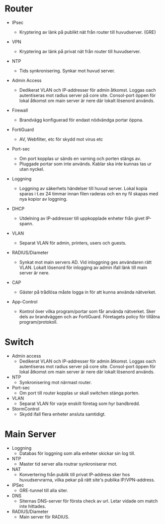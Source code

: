 # Router

- IPsec 
  - Kryptering av länk på publikt nät från router till huvudserver. (GRE)
- VPN
  - Kryptering av länk på privat nät från router till huvudserver.
- NTP
  - Tids synkronisering. Synkar mot huvud server.
- Admin Access
  - Dedikerat VLAN och IP-addresser för admin åtkomst. Loggas oach autentiseras mot radius server på core site. Consol-port öppen för lokal åtkomst om main server är nere där lokalt lösenord används.

- Firewall
  - Brandvägg konfiguerad för endast nödvändga portar öppna. 
- FortiGuard
  - AV, Webfilter, etc för skydd mot virus etc
- Port-sec
  - Om port kopplas ur sänds en varning och porten stängs av.
  - Pluggade portar som inte används. Kablar ska inte kunnas tas ur utan nyckel.
- Loggning
  - Loggning av säkerhets händelser till huvud server. Lokal kopia sparas i t.ex 24 timmar innan filen raderas och en ny fil skapas med nya kopior av loggning.
- DHCP
  - Utdelning av IP-addresser till uppkopplade enheter från givet IP-spann.

- VLAN
  - Separat VLAN för admin, printers, users och guests. 
- RADIUS/Diameter
  - Synkat mot main servers AD. Vid inloggning ges användaren rätt VLAN. Lokalt lösenord för inlogging av admin ifall länk till main server är nere.
- CAP
  - Gäster på trådlösa måste logga in för att kunna använda nätverket.
- App-Control
  - Kontrol över vilka program/portar som får använda nätverket. Sker dels av brandväggen och av FortiGuard. Företagets policy för tillåtna program/protokoll.

# Switch

- Admin access
  - Dedikerat VLAN och IP-addresser för admin åtkomst. Loggas oach autentiseras mot radius server på core site. Consol-port öppen för lokal åtkomst om main server är nere där lokalt lösenord används.
- NTP
  - Synkronisering mot närmast router.
- Port-sec
  - Om port till router kopplas ur skall switchen stänga porten. 
- VLAN
  - Separat VLAN för varje enskilt företag som hyr bandbredd.
- StormControl
  - Skydd ifall flera enheter ansluta samtidigt.

# Main Server

- Loggning
  - Databas för loggning som alla enheter skickar sin log till.
- NTP
  - Master tid server alla routrar synkroniserar mot.
- NAT
  - Konvertering från publik till privat IP-address sker hos huvudservrarna, vilka pekar på rätt site's publika IP/VPN-address.
- IPSec
  - GRE-tunnel till alla siter.
- DNS
  - Siternas DNS-server för första check av url. Letar vidade om match inte hittades.
- RADIUS/Diameter
  - Main server för RADIUS.
